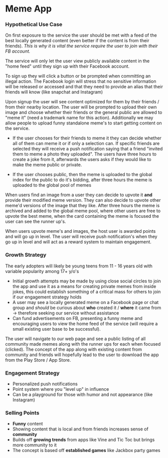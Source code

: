 # Meme App

### Hypothetical Use Case

On first exposure to the service the user should be met with a feed of the best locally generated content (even better if the content is from their friends). _This is why it is vital the service require the user to join with their FB account._

The service will only let the user view publicly available content in the "home feed" until they sign up with their Facebook account.

To sign up they will click a button or be prompted when committing an illegal action. The Facebook login will stress that no sensitive information will be released or accessed and that they need to provide an alias that their friends will know (like snapchat and Instagram)

Upon signup the user will see content optimized for them by their friends / from their nearby location. The user will be prompted to upload their own image and choose whether their friends or the general public are allowed to "meme it" (need a trademark name for this action). Additionally we may allow people to upload funny standalone meme's to start getting content on the service.

* If the user chooses for their friends to meme it they can decide whether all of them can meme it or if only a selection can. If specific friends are selected they will receive a push notification saying that a friend "invited them to meme a photo they uploaded". The users have three hours to create a joke from it, afterwards the users asks if they would like to make the meme public or private.

* If the user chooses public, then the meme is uploaded to the global index for the public to do it's bidding, after three hours the meme is uploaded to the global pool of memes

When users find an image from a user they can decide to upvote it **and** provide their modified meme version. They can also decide to upvote other meme'd versions of the image that they like. After three hours the meme is archived and added to the global meme pool, where other users are free to upvote the best meme, when the card containing the meme is focused the user can see the runner up's.

When users upvote meme's and images, the host user is awarded points and will go up in level. The user will receive push notification's when they go up in level and will act as a reward system to maintain engagement.

### Growth Strategy

The early adopters will likely be young teens from 11 - 16 years old with variable popularity among 17+ y/o's

* Initial growth attempts may be made by using close social circles to join the app and use it as a means for creating private memes from inside jokes, this could establish something of a critical mass for others to join if our engagement strategy holds
* A user may see a locally generated meme on a Facebook page or chat group and _should_ be curious about **who** created it / **where** it came from -> therefore seeking our service without assistance
* Can fund advertisements on FB, presenting a funny meme and encouraging users to view the home feed of the service (will require a small existing user base to be successful).

The user will navigate to our web page and see a public listing of all community made memes along with the runner ups for each when focused (clicked). The concept of the app along with existing content from community and friends will hopefully lead to the user to download the app from the Play Store / App Store.


### Engagement Strategy

* Personalized push notifications
* Point system where you "level up" in influence
* Can be a playground for those with humor and not appearance (like Instagram)

### Selling Points

* **Funny** content
* Showing content that is local and from friends increases sense of **community**
* Builds off **growing trends** from apps like Vine and Tic Toc but brings more community to it
* The concept is based off **established games** like Jackbox party games
